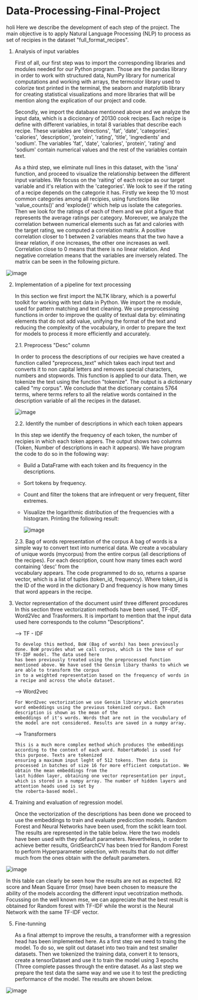 # Data-Processing-Final-Project
holi
Here we describe the development of each step of the project. The main objective is to apply Natural Language Processing (NLP) to process as set of recipies in the dataset "full_format_recipes". 

1. Analysis of input variables

   First of all, our first step was to import the corresponding libraries and modules needed for our Python program. Those are the pandas library in order 
 to work with structured data, NumPy library for numerical computations and working with arrays, the termcolor library used to colorize text printed in the 
 terminal, the seaborn and matplotlib library for creating statistical visualizations and more libraries that will be mention along the explication of our 
 project and code.
 
    Secondly, we import the database mentioned above and we analyze the input data, which is a diccionary of 20130 cook recipes. Each recipe is define 
 with different variables, in total 8 variables that describe each recipe. These variables are 'directions', 'fat', 'date', 'categories', 'calories', 
 'description', 'protein', 'rating', 'title', 'ingredients' and 'sodium'. The variables 'fat', 'date', 'calories', 'protein', 'rating' and 'sodium' 
 contain numerical values and the rest of the variables contain text.
    
    As a third step, we eliminate null lines in this dataset, with the 'isna' function, and proceed to visualize the relationship between the different input 
 variables. We focuss on the 'raiting' of each recipe as our target variable and it's relation with the 'categories'. We look to see if the rating of a 
 recipe depends on the categorie it has. Firstly we keep the 10 most common categories among all recipies, using functions like 'value_counts()' and 'explode()'
 which help us isolate the categories. Then we look for the ratings of each of them and we plot a figure that represents the average ratings per category. 
 Moreover, we analyze the correlation between numerical elements such as fat and calories with the target rating, we computed a correlation matrix. A positive
 correlation closer to 1 between 2 variables means that the two have a linear relation, if one increases, the other one increases as well. Correlation close to 0 
 means that there is no linear relation. And negative correlation means that the variables are inversely related. The matrix can be seen in the following picture.
 
 ![image](https://github.com/user-attachments/assets/70e7ed09-cbdd-4200-be20-815723f3652c)


2. Implementation of a pipeline for text processing

      In this section we first import the NLTK library, which is a powerful toolkit for working with text data in Python. We import the re module, used for pattern matching and text cleaning.
   We use preprocessing functions in order to improve the quality of textual data by: eliminating elements that do not add value, unifying the format of the text and reducing the complexity of
   the vocabulary, in order to prepare the text for models to process it more efficiently and accurately.

   2.1. Preprocess "Desc" column
   
      In order to process the descriptions of our recipies we have created a function called "preprocess_text" which takes each input text and converts it to non capital letters and removes special characters,
   numbers and stopwords. This function is applied to our data. Then, we tokenize the text using the function "tokenize". The output is a dictionary called "my corpus". We conclude that the dictionary contains
   5764 terms, where terms refers to all the relative words contained in  the description variable of all the recipes in the dataset.

   ![image](https://github.com/user-attachments/assets/a42e5239-b445-42b4-bd42-95619402516a) 

   2.2. Identify the number of descriptions in which each token appears
   
      In this step we identify the frequency of each token, the number of recipies in which each token appers. The output shows two columns (Token, Number of descriptions in each it appears).
   We have program the code to do so in the following way:
   - Build a DataFrame with each token and its frequency in the descriptions.
   - Sort tokens by frequency.
   - Count and filter the tokens that are infrequent or very frequent, filter extremes.
   - Visualize the logarithmic distribution of the frequencies with a histogram.
     Printing the following result:
     
     ![image](https://github.com/user-attachments/assets/7b902a8b-48ca-42da-aaa6-ac0df5e3687a)
   
   
   2.3. Bag of words representation of the corpus
   A bag of words is a simple way to convert text into numerical data. We create a vocabulary of unique words (mycorpus) from the entire corpus (all descriptions of the recipes). For each description, count how many times each word containing 'desc' from the          
   vocabulary appears. The code programmed to do so, returns a sparse vector, which is a list of tuples (token_id, frequency). Where token_id is the ID of the word in the dictionary D and frequency is how many times that word appears in the recipe.
   
   

5. Vector representation of the document usinf three different procedures
 In this section three vectorization methods have been used, TF-IDF, Word2Vec and Trasformers.
 It is important to mention that the input data used here corresponds to the column "Descriptions".
  
   --> TF - IDF

       To develop this method, BoW (Bag of words) has been previously done. BoW provides what we call corpus, which is the base of our TF-IDF model. The data used here
       has been previously treated using the preprocessed function mentioned above. We have used the Gensim libary thanks to which we are able to transform the corpus
       in to a weighted representation based on the frequency of words in a recipe and across the whole dataset.
     
   --> Word2vec

       For Word2vec vectorization we use Gensim library which generates word embeddings using the previous tokenized corpus. Each description is shown as the mean of the
       embeddings of it's words. Words that are not in the vocubulary of the model are not considered. Results are saved in a numpy array.
       
   --> Transformers

       This is a much more complex method which produces the embeddings according to the context of each word. RobertaModel is used for this purpose. Texts are tokenized
       ensuring a maximum input leght of 512 tokens. Then data is processed in batches of size 16 for more efficient computation. We obtain the mean embeddings from the
       last hidden layer, obtaining one vector representation per input, which is stored in a numpy array. The number of hidden layers and attention heads used is set by
       the roberta-based model. 


6. Training and evaluation of regression model.
   
    Once the vectorization of the descriptions has been done we proceed to use the embeddings to train and evaluate predicction models. Random Forest and Neural Networks have been used,
    from the scikit learn tool. The results are represented in the table below. Here the two models have been used with they default parameters. Nevertheless, in order to achieve
    better results, GridSearchCV has been tried for Random Forest to perform Hyperparameter selection, with results that do not differ much from the ones obtain with the default parameters.

![image](https://github.com/user-attachments/assets/97f8cf61-5410-4b86-a7d9-a26c3caa4885)

  In this table can clearly be seen how the results are not as expected. R2 score and Mean Square Error (mse) have been chosen to measure the ability of the models according the different input
  vecotrization methods. Focussing on the well known mse, we can appreciate that the best result is obtained for Random forest with TF-IDF while the worst is the Neural Network with the same
  TF-IDF vector.

5. Fine-tunning

   As a final attempt to improve the results, a transformer with a regression head has been implemented here. As a first step we need to traing the model. To do so, we split out dataset into
   two train and test smaller datasets. Then we tokenized the training data, convert it to tensors, create a tensorDataset and use it to train the model using 3 epochs (Three complete
   passes through the entire dataset. As a last step we prepare the test data the same way and we use it to test the predicting performance of the model. The results are shown below.

![image](https://github.com/user-attachments/assets/11efd02e-a7f1-4e57-8bee-63e66d9aa8f5)

